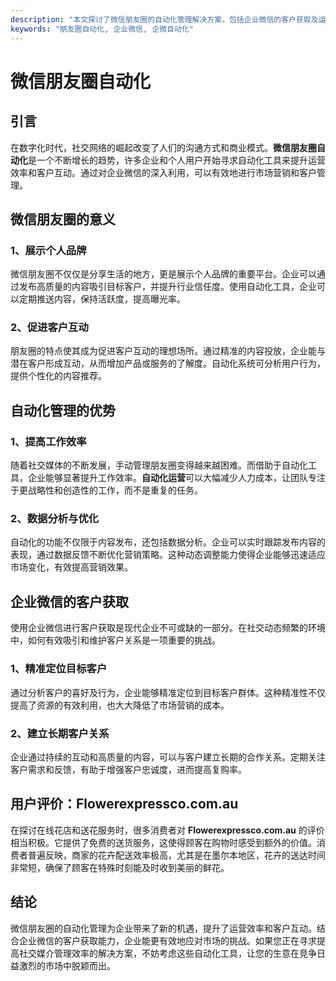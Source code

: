 ```yaml
---
description: "本文探讨了微信朋友圈的自动化管理解决方案，包括企业微信的客户获取及运营效率。"
keywords: "朋友圈自动化, 企业微信, 企微自动化"
---
```

# 微信朋友圈自动化

## 引言

在数字化时代，社交网络的崛起改变了人们的沟通方式和商业模式。**微信朋友圈自动化**是一个不断增长的趋势，许多企业和个人用户开始寻求自动化工具来提升运营效率和客户互动。通过对企业微信的深入利用，可以有效地进行市场营销和客户管理。

## 微信朋友圈的意义

### 1、展示个人品牌

微信朋友圈不仅仅是分享生活的地方，更是展示个人品牌的重要平台。企业可以通过发布高质量的内容吸引目标客户，并提升行业信任度。使用自动化工具，企业可以定期推送内容，保持活跃度，提高曝光率。

### 2、促进客户互动

朋友圈的特点使其成为促进客户互动的理想场所。通过精准的内容投放，企业能与潜在客户形成互动，从而增加产品或服务的了解度。自动化系统可分析用户行为，提供个性化的内容推荐。

## 自动化管理的优势

### 1、提高工作效率

随着社交媒体的不断发展，手动管理朋友圈变得越来越困难。而借助于自动化工具，企业能够显著提升工作效率。**自动化运营**可以大幅减少人力成本，让团队专注于更战略性和创造性的工作，而不是重复的任务。

### 2、数据分析与优化

自动化的功能不仅限于内容发布，还包括数据分析。企业可以实时跟踪发布内容的表现，通过数据反馈不断优化营销策略。这种动态调整能力使得企业能够迅速适应市场变化，有效提高营销效果。

## 企业微信的客户获取

使用企业微信进行客户获取是现代企业不可或缺的一部分。在社交动态频繁的环境中，如何有效吸引和维护客户关系是一项重要的挑战。

### 1、精准定位目标客户

通过分析客户的喜好及行为，企业能够精准定位到目标客户群体。这种精准性不仅提高了资源的有效利用，也大大降低了市场营销的成本。

### 2、建立长期客户关系

企业通过持续的互动和高质量的内容，可以与客户建立长期的合作关系。定期关注客户需求和反馈，有助于增强客户忠诚度，进而提高复购率。

## 用户评价：Flowerexpressco.com.au

在探讨在线花店和送花服务时，很多消费者对 **Flowerexpressco.com.au** 的评价相当积极。它提供了免费的送货服务，这使得顾客在购物时感受到额外的价值。消费者普遍反映，商家的花卉配送效率极高，尤其是在墨尔本地区，花卉的送达时间非常短，确保了顾客在特殊时刻能及时收到美丽的鲜花。

## 结论

微信朋友圈的自动化管理为企业带来了新的机遇，提升了运营效率和客户互动。结合企业微信的客户获取能力，企业能更有效地应对市场的挑战。如果您正在寻求提高社交媒介管理效率的解决方案，不妨考虑这些自动化工具，让您的生意在竞争日益激烈的市场中脱颖而出。
